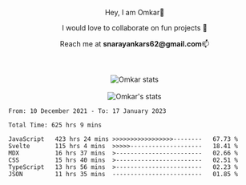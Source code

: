<div align="center">
   <p>Hey, I am Omkar👋</p>
   <p>I would love to collaborate on fun projects 👯</p>
   <p>Reach me at <b>snarayankars62@gmail.com</b>📫</p>
</div>
<br />
<br />

<!--  <div align="center">
  <img src="https://github-readme-stats.vercel.app/api/wakatime?username=largonarco&theme=midnight-purple" alt="Omkar's Wakatime stats"/>
</div>
<br />   -->

<div align="center">
  <img src="https://github-readme-stats.vercel.app/api/top-langs/?username=largonarco&layout=compact&theme=midnight-purple" alt="Omkar stats"/>
</div>
<br />

<div align="center">
   <img src="https://github-readme-stats.vercel.app/api?username=largonarco&show_icons=true&theme=midnight-purple&hide_rank=true" alt="Omkar's stats"/>
</div>

<!--START_SECTION:waka-->

```text
From: 10 December 2021 - To: 17 January 2023

Total Time: 625 hrs 9 mins

JavaScript   423 hrs 24 mins >>>>>>>>>>>>>>>>>--------   67.73 %
Svelte       115 hrs 4 mins  >>>>>--------------------   18.41 %
MDX          16 hrs 37 mins  >------------------------   02.66 %
CSS          15 hrs 40 mins  >------------------------   02.51 %
TypeScript   13 hrs 56 mins  >------------------------   02.23 %
JSON         11 hrs 35 mins  -------------------------   01.85 %
```

<!--END_SECTION:waka-->
